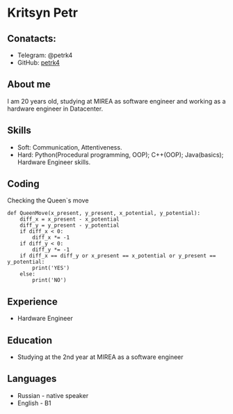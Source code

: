 # Kritsyn Petr
## Conatacts:
* Telegram: @petrk4
* GitHub: [petrk4](https://github.com/petrk4)
## About me
I am 20 years old, studying at MIREA as software engineer and working as a hardware engineer in Datacenter.
## Skills
* Soft: Communication, Attentiveness.
* Hard: Python(Procedural programming, OOP); C++(OOP); Java(basics); Hardware Engineer skills.
## Coding
Checking the Queen`s move
```
def QueenMove(x_present, y_present, x_potential, y_potential):
    diff_x = x_present - x_potential
    diff_y = y_present - y_potential
    if diff_x < 0:
        diff_x *= -1
    if diff_y < 0:
        diff_y *= -1
    if diff_x == diff_y or x_present == x_potential or y_present == y_potential:
        print('YES')
    else:
        print('NO')
```
## Experience 
* Hardware Engineer
## Education 
* Studying at the 2nd year at MIREA as a software engineer
## Languages
* Russian - native speaker
* English - B1